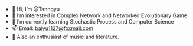 - 👋 Hi, I’m @Tanngyu
- 👀 I’m interested in Complex Network and Networked Evolutionary Game
- 🌱 I’m currently learning Stochastic Process and Computer Science
- 📫 Email: baiyu1127@foxmail.com
- 💞️ Also an enthusiast of music and literature.
<!---
Tanngyu/Tanngyu is a ✨ special ✨ repository because its `README.md` (this file) appears on your GitHub profile.
You can click the Preview link to take a look at your changes.
--->
